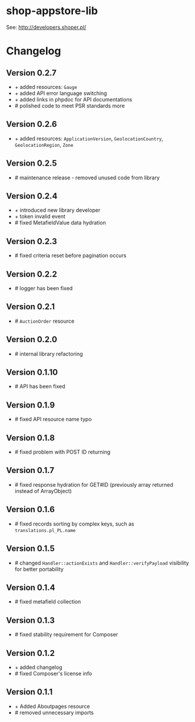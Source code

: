 shop-appstore-lib
=================

See: http://developers.shoper.pl/

# Changelog

## Version 0.2.7
* \+ added resources: ``Gauge``
* \+ added API error language switching
* \+ added links in phpdoc for API documentations
* \# polished code to meet PSR standards more

## Version 0.2.6
* \+ added resources: ``ApplicationVersion``, ``GeolocationCountry``, ``GeolocationRegion``, ``Zone``

## Version 0.2.5
* \# maintenance release - removed unused code from library

## Version 0.2.4
* \+ introduced new library developer
* \+ token invalid event
* \# fixed MetafieldValue data hydration

## Version 0.2.3
* \# fixed criteria reset before pagination occurs

## Version 0.2.2
* \# logger has been fixed

## Version 0.2.1
* \# ``AuctionOrder`` resource

## Version 0.2.0
* \# internal library refactoring

## Version 0.1.10
* \# API has been fixed

## Version 0.1.9
* \# fixed API resource name typo

## Version 0.1.8
* \# fixed problem with POST ID returning

## Version 0.1.7
* \# fixed response hydration for GET#ID (previously array returned instead of ArrayObject)

## Version 0.1.6
* \# fixed records sorting by complex keys, such as ``translations.pl_PL.name``

## Version 0.1.5
* \# changed ``Handler::actionExists`` and ``Handler::verifyPayload`` visibility for better portability

## Version 0.1.4
* \# fixed metafield collection

## Version 0.1.3
* \# fixed stability requirement for Composer

## Version 0.1.2

* \+ added changelog
* \# fixed Composer's license info

## Version 0.1.1

* \+ Added Aboutpages resource
* \# removed unnecessary imports
